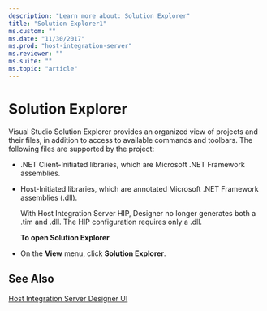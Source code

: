 ```yaml
---
description: "Learn more about: Solution Explorer"
title: "Solution Explorer1"
ms.custom: ""
ms.date: "11/30/2017"
ms.prod: "host-integration-server"
ms.reviewer: ""
ms.suite: ""
ms.topic: "article"
---
```

# Solution Explorer
Visual Studio Solution Explorer provides an organized view of projects and their files, in addition to access to available commands and toolbars. The following files are supported by the project:  
  
- .NET Client-Initiated libraries, which are Microsoft .NET Framework assemblies.  
  
- Host-Initiated libraries, which are annotated Microsoft .NET Framework assemblies (.dll).  
  
  With Host Integration Server HIP, Designer no longer generates both a .tim and .dll. The HIP configuration requires only a .dll.  
  
  **To open Solution Explorer**  
  
- On the **View** menu, click **Solution Explorer**.  
  
## See Also  
 [Host Integration Server Designer UI](../core/host-integration-server-designer-ui1.md)
